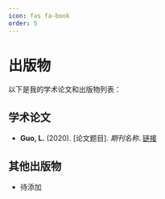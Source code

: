 ```yaml
---
icon: fas fa-book
order: 5
---
```


# 出版物

以下是我的学术论文和出版物列表：

## 学术论文

- **Guo, L.** (2020). [论文题目]. *期刊名称*. [链接](/publications/Guo_Linyi_2020_thesis.pdf)

## 其他出版物

- 待添加 